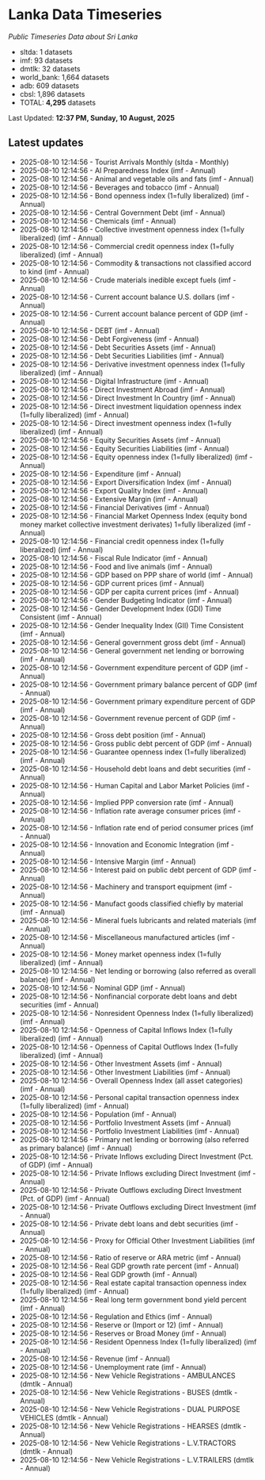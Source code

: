 # Lanka Data Timeseries
*Public Timeseries Data about Sri Lanka*

* sltda: 1 datasets
* imf: 93 datasets
* dmtlk: 32 datasets
* world_bank: 1,664 datasets
* adb: 609 datasets
* cbsl: 1,896 datasets
* TOTAL: **4,295** datasets

Last Updated: **12:37 PM, Sunday, 10 August, 2025**

## Latest updates

* 2025-08-10 12:14:56 - Tourist Arrivals Monthly (sltda - Monthly)
* 2025-08-10 12:14:56 - AI Preparedness Index (imf - Annual)
* 2025-08-10 12:14:56 - Animal and vegetable oils and fats (imf - Annual)
* 2025-08-10 12:14:56 - Beverages and tobacco (imf - Annual)
* 2025-08-10 12:14:56 - Bond openness index (1=fully liberalized) (imf - Annual)
* 2025-08-10 12:14:56 - Central Government Debt (imf - Annual)
* 2025-08-10 12:14:56 - Chemicals (imf - Annual)
* 2025-08-10 12:14:56 - Collective investment openness index (1=fully liberalized) (imf - Annual)
* 2025-08-10 12:14:56 - Commercial credit openness index (1=fully liberalized) (imf - Annual)
* 2025-08-10 12:14:56 - Commodity & transactions not classified accord to kind (imf - Annual)
* 2025-08-10 12:14:56 - Crude materials inedible except fuels (imf - Annual)
* 2025-08-10 12:14:56 - Current account balance U.S. dollars (imf - Annual)
* 2025-08-10 12:14:56 - Current account balance percent of GDP (imf - Annual)
* 2025-08-10 12:14:56 - DEBT (imf - Annual)
* 2025-08-10 12:14:56 - Debt Forgiveness (imf - Annual)
* 2025-08-10 12:14:56 - Debt Securities Assets (imf - Annual)
* 2025-08-10 12:14:56 - Debt Securities Liabilities (imf - Annual)
* 2025-08-10 12:14:56 - Derivative investment openness index (1=fully liberalized) (imf - Annual)
* 2025-08-10 12:14:56 - Digital Infrastructure (imf - Annual)
* 2025-08-10 12:14:56 - Direct Investment Abroad (imf - Annual)
* 2025-08-10 12:14:56 - Direct Investment In Country (imf - Annual)
* 2025-08-10 12:14:56 - Direct investment liquidation openness index (1=fully liberalized) (imf - Annual)
* 2025-08-10 12:14:56 - Direct investment openness index (1=fully liberalized) (imf - Annual)
* 2025-08-10 12:14:56 - Equity Securities Assets (imf - Annual)
* 2025-08-10 12:14:56 - Equity Securities Liabilities (imf - Annual)
* 2025-08-10 12:14:56 - Equity openness index (1=fully liberalized) (imf - Annual)
* 2025-08-10 12:14:56 - Expenditure (imf - Annual)
* 2025-08-10 12:14:56 - Export Diversification Index (imf - Annual)
* 2025-08-10 12:14:56 - Export Quality Index (imf - Annual)
* 2025-08-10 12:14:56 - Extensive Margin (imf - Annual)
* 2025-08-10 12:14:56 - Financial Derivatives (imf - Annual)
* 2025-08-10 12:14:56 - Financial Market Openness Index (equity bond money market collective investment derivates) 1=fully liberalized (imf - Annual)
* 2025-08-10 12:14:56 - Financial credit openness index (1=fully liberalized) (imf - Annual)
* 2025-08-10 12:14:56 - Fiscal Rule Indicator (imf - Annual)
* 2025-08-10 12:14:56 - Food and live animals (imf - Annual)
* 2025-08-10 12:14:56 - GDP based on PPP share of world (imf - Annual)
* 2025-08-10 12:14:56 - GDP current prices (imf - Annual)
* 2025-08-10 12:14:56 - GDP per capita current prices (imf - Annual)
* 2025-08-10 12:14:56 - Gender Budgeting Indicator (imf - Annual)
* 2025-08-10 12:14:56 - Gender Development Index (GDI) Time Consistent (imf - Annual)
* 2025-08-10 12:14:56 - Gender Inequality Index (GII) Time Consistent (imf - Annual)
* 2025-08-10 12:14:56 - General government gross debt (imf - Annual)
* 2025-08-10 12:14:56 - General government net lending or borrowing (imf - Annual)
* 2025-08-10 12:14:56 - Government expenditure percent of GDP (imf - Annual)
* 2025-08-10 12:14:56 - Government primary balance percent of GDP (imf - Annual)
* 2025-08-10 12:14:56 - Government primary expenditure percent of GDP (imf - Annual)
* 2025-08-10 12:14:56 - Government revenue percent of GDP (imf - Annual)
* 2025-08-10 12:14:56 - Gross debt position (imf - Annual)
* 2025-08-10 12:14:56 - Gross public debt percent of GDP (imf - Annual)
* 2025-08-10 12:14:56 - Guarantee openness index (1=fully liberalized) (imf - Annual)
* 2025-08-10 12:14:56 - Household debt loans and debt securities (imf - Annual)
* 2025-08-10 12:14:56 - Human Capital and Labor Market Policies (imf - Annual)
* 2025-08-10 12:14:56 - Implied PPP conversion rate (imf - Annual)
* 2025-08-10 12:14:56 - Inflation rate average consumer prices (imf - Annual)
* 2025-08-10 12:14:56 - Inflation rate end of period consumer prices (imf - Annual)
* 2025-08-10 12:14:56 - Innovation and Economic Integration (imf - Annual)
* 2025-08-10 12:14:56 - Intensive Margin (imf - Annual)
* 2025-08-10 12:14:56 - Interest paid on public debt percent of GDP (imf - Annual)
* 2025-08-10 12:14:56 - Machinery and transport equipment (imf - Annual)
* 2025-08-10 12:14:56 - Manufact goods classified chiefly by material (imf - Annual)
* 2025-08-10 12:14:56 - Mineral fuels lubricants and related materials (imf - Annual)
* 2025-08-10 12:14:56 - Miscellaneous manufactured articles (imf - Annual)
* 2025-08-10 12:14:56 - Money market openness index (1=fully liberalized) (imf - Annual)
* 2025-08-10 12:14:56 - Net lending or borrowing (also referred as overall balance) (imf - Annual)
* 2025-08-10 12:14:56 - Nominal GDP (imf - Annual)
* 2025-08-10 12:14:56 - Nonfinancial corporate debt loans and debt securities (imf - Annual)
* 2025-08-10 12:14:56 - Nonresident Openness Index (1=fully liberalized) (imf - Annual)
* 2025-08-10 12:14:56 - Openness of Capital Inflows Index (1=fully liberalized) (imf - Annual)
* 2025-08-10 12:14:56 - Openness of Capital Outflows Index (1=fully liberalized) (imf - Annual)
* 2025-08-10 12:14:56 - Other Investment Assets (imf - Annual)
* 2025-08-10 12:14:56 - Other Investment Liabilities (imf - Annual)
* 2025-08-10 12:14:56 - Overall Openness Index (all asset categories) (imf - Annual)
* 2025-08-10 12:14:56 - Personal capital transaction openness index (1=fully liberalized) (imf - Annual)
* 2025-08-10 12:14:56 - Population (imf - Annual)
* 2025-08-10 12:14:56 - Portfolio Investment Assets (imf - Annual)
* 2025-08-10 12:14:56 - Portfolio Investment Liabilities (imf - Annual)
* 2025-08-10 12:14:56 - Primary net lending or borrowing (also referred as primary balance) (imf - Annual)
* 2025-08-10 12:14:56 - Private Inflows excluding Direct Investment (Pct. of GDP) (imf - Annual)
* 2025-08-10 12:14:56 - Private Inflows excluding Direct Investment (imf - Annual)
* 2025-08-10 12:14:56 - Private Outflows excluding Direct Investment (Pct. of GDP) (imf - Annual)
* 2025-08-10 12:14:56 - Private Outflows excluding Direct Investment (imf - Annual)
* 2025-08-10 12:14:56 - Private debt loans and debt securities (imf - Annual)
* 2025-08-10 12:14:56 - Proxy for Official Other Investment Liabilities (imf - Annual)
* 2025-08-10 12:14:56 - Ratio of reserve or ARA metric (imf - Annual)
* 2025-08-10 12:14:56 - Real GDP growth rate percent (imf - Annual)
* 2025-08-10 12:14:56 - Real GDP growth (imf - Annual)
* 2025-08-10 12:14:56 - Real estate capital transaction openness index (1=fully liberalized) (imf - Annual)
* 2025-08-10 12:14:56 - Real long term government bond yield percent (imf - Annual)
* 2025-08-10 12:14:56 - Regulation and Ethics (imf - Annual)
* 2025-08-10 12:14:56 - Reserve or (Import or 12) (imf - Annual)
* 2025-08-10 12:14:56 - Reserves or Broad Money (imf - Annual)
* 2025-08-10 12:14:56 - Resident Openness Index (1=fully liberalized) (imf - Annual)
* 2025-08-10 12:14:56 - Revenue (imf - Annual)
* 2025-08-10 12:14:56 - Unemployment rate (imf - Annual)
* 2025-08-10 12:14:56 - New Vehicle Registrations - AMBULANCES (dmtlk - Annual)
* 2025-08-10 12:14:56 - New Vehicle Registrations - BUSES (dmtlk - Annual)
* 2025-08-10 12:14:56 - New Vehicle Registrations - DUAL PURPOSE VEHICLES (dmtlk - Annual)
* 2025-08-10 12:14:56 - New Vehicle Registrations - HEARSES (dmtlk - Annual)
* 2025-08-10 12:14:56 - New Vehicle Registrations - L.V.TRACTORS (dmtlk - Annual)
* 2025-08-10 12:14:56 - New Vehicle Registrations - L.V.TRAILERS (dmtlk - Annual)
